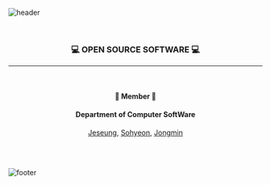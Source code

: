 <!--
### Hi there 👋
**oss6team/oss6team** is a ✨ _special_ ✨ repository because its `README.md` (this file) appears on your GitHub profile.

Here are some ideas to get you started:

- 🔭 I’m currently working on ...
- 🌱 I’m currently learning ...
- 👯 I’m looking to collaborate on ...
- 🤔 I’m looking for help with ...
- 💬 Ask me about ...
- 📫 How to reach me: ...
- 😄 Pronouns: ...
- ⚡ Fun fact: ...
-->

  

![header](https://capsule-render.vercel.app/api?type=waving&&color=6D6CFF&height=130&section=header&fontSize=90)

<div align="center">
<br/>
  
  ### 💻 OPEN SOURCE SOFTWARE 💻
  
  <hr/><br/>
  
 #### 🌈 Member 🌈
  
  #### Department of Computer SoftWare
  
  [Jeseung][jeseung_git], [Sohyeon][sohyeon_git], [Jongmin][jongmin_git]
  
  [jeseung_git]: http://github.com/Yu-JeSeung "jeseung_git"
  [sohyeon_git]: https://github.com/nownuu "sohyeon_git"
  [jongmin_git]: https://github.com/Limjaymin "jongmin_git"
  
  <br/><br/>
</div>

![footer](https://capsule-render.vercel.app/api?type=waving&&color=6D6CFF&height=130&section=footer&fontSize=90)
